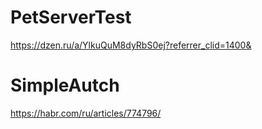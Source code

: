 # PetServerTest

https://dzen.ru/a/YlkuQuM8dyRbS0ej?referrer_clid=1400&

# SimpleAutch
https://habr.com/ru/articles/774796/